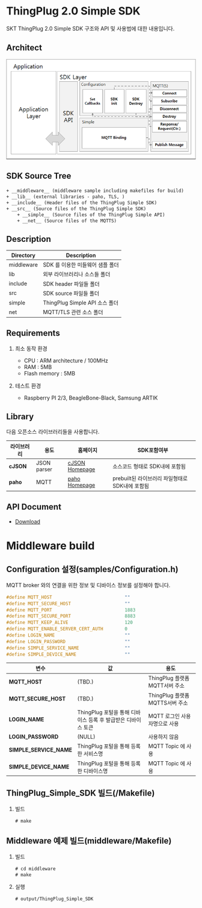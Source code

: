 ﻿ThingPlug 2.0 Simple SDK
===
SKT ThingPlug 2.0 Simple SDK 구조와 API 및 사용법에 대한 내용입니다.

Architect
---
![](images/sdk_architect.png)

SDK Source Tree
---
	+ __middleware__ (middleware sample including makefiles for build)
	+ __lib__ (external libraries - paho, TLS, )
	+ __include__ (Header files of the ThingPlug Simple SDK)
	+ __src__ (Source files of the ThingPlug Simple SDK)
		+ __simple__ (Source files of the ThingPlug Simple API)
		+ __net__ (Source files of the MQTTS)
			
Description
---
Directory | Description
------------ | -------------
middleware |	SDK 를 이용한 미들웨어 샘플 폴더
lib | 외부 라이브러리나 소스들 폴더
include | SDK header 파일들 폴더
src | SDK source 파일들 폴더
simple | ThingPlug Simple API 소스 폴더
net | MQTT/TLS 관련 소스 폴더


Requirements
---

1. 최소 동작 환경
	+ CPU : ARM architecture / 100MHz
	+ RAM : 5MB
	+ Flash memory : 5MB

2. 테스트 환경
	+ Raspberry PI 2/3, BeagleBone-Black, Samsung ARTIK

Library
---
다음 오픈소스 라이브러리들을 사용합니다.

라이브러리 | 용도 | 홈페이지 | SDK포함여부
------------ | ------------- | ------------- | -------------
__cJSON__ | JSON parser | [cJSON Homepage](https://github.com/DaveGamble/cJSON) | 소스코드 형태로 SDK내에 포함됨
__paho__ | MQTT | [paho Homepage](https://eclipse.org/paho/) | prebuilt된 라이브러리 파일형태로 SDK내에 포함됨

API Document
---
* [Download](docs/ThingPlug_Simple_SDK_API-20171106.pdf)

Middleware build
===

Configuration 설정(samples/Configuration.h)
---
MQTT broker 와의 연결을 위한 정보 및 디바이스 정보를 설정해야 합니다.
```c
#define MQTT_HOST                           ""
#define MQTT_SECURE_HOST                    ""
#define MQTT_PORT                           1883
#define MQTT_SECURE_PORT                    8883						
#define MQTT_KEEP_ALIVE                     120
#define MQTT_ENABLE_SERVER_CERT_AUTH        0
#define LOGIN_NAME                          ""
#define LOGIN_PASSWORD                      ""
#define SIMPLE_SERVICE_NAME                 ""
#define SIMPLE_DEVICE_NAME                  ""
```

변수 | 값 | 용도 
------------ | ------------- | -------------
__MQTT_HOST__ | (TBD.) | ThingPlug 플랫폼 MQTT서버 주소
__MQTT_SECURE_HOST__ | (TBD.) | ThingPlug 플랫폼 MQTTS서버 주소
__LOGIN_NAME__ | ThingPlug 포털을 통해 디바이스 등록 후 발급받은 디바이스 토큰 | MQTT 로그인 사용자명으로 사용
__LOGIN_PASSWORD__ | (NULL) | 사용하지 않음
__SIMPLE_SERVICE_NAME__ | ThingPlug 포털을 통해 등록한 서비스명 | MQTT Topic 에 사용
__SIMPLE_DEVICE_NAME__ | ThingPlug 포털을 통해 등록한 디바이스명 | MQTT Topic 에 사용

ThingPlug_Simple_SDK 빌드(/Makefile)
---
1. 빌드

	```
	# make
	```
	

Middleware 예제 빌드(middleware/Makefile)
---
1. 빌드

	```
	# cd middleware
	# make
	```
	
2. 실행

	```
	# output/ThingPlug_Simple_SDK
	```
	